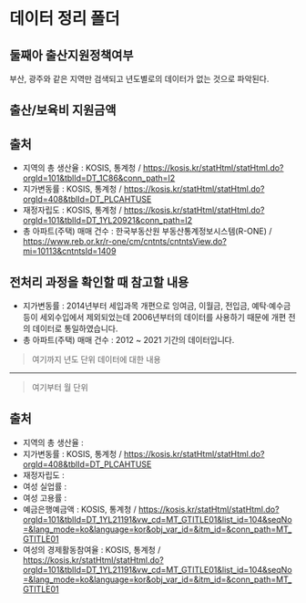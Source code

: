 # 데이터 정리 폴더
## 둘째아 출산지원정책여부
부산, 광주와 같은 지역만 검색되고 년도별로의 데이터가 없는 것으로 파악된다.
## 출산/보육비 지원금액


## 출처
- 지역의 총 생산율 : KOSIS, 통계청 / https://kosis.kr/statHtml/statHtml.do?orgId=101&tblId=DT_1C86&conn_path=I2
- 지가변동률 : KOSIS, 통계청 / https://kosis.kr/statHtml/statHtml.do?orgId=408&tblId=DT_PLCAHTUSE
- 재정자립도 : KOSIS, 통계청 / https://kosis.kr/statHtml/statHtml.do?orgId=101&tblId=DT_1YL20921&conn_path=I2
- 총 아파트(주택) 매매 건수 : 한국부동산원 부동산통계정보시스템(R-ONE) / https://www.reb.or.kr/r-one/cm/cntnts/cntntsView.do?mi=10113&cntntsId=1409

## 전처리 과정을 확인할 때 참고할 내용
- 지가변동률 : 2014년부터 세입과목 개편으로 잉여금, 이월금, 전입금, 예탁·예수금 등이 세외수입에서 제외되었는데 2006년부터의 데이터를 사용하기 때문에 개편 전의 데이터로 통일하였습니다.
- 총 아파트(주택) 매매 건수 : 2012 ~ 2021 기간의 데이터입니다. 

> 여기까지 년도 단위 데이터에 대한 내용
---
> 여기부터 월 단위



## 출처
- 지역의 총 생산율 : 
- 지가변동률 : KOSIS, 통계청 / https://kosis.kr/statHtml/statHtml.do?orgId=408&tblId=DT_PLCAHTUSE
- 재정자립도 : 
- 여성 실업률 : 
- 여성 고용률 : 
- 예금은행예금액 : KOSIS, 통계청 / https://kosis.kr/statHtml/statHtml.do?orgId=101&tblId=DT_1YL21191&vw_cd=MT_GTITLE01&list_id=104&seqNo=&lang_mode=ko&language=kor&obj_var_id=&itm_id=&conn_path=MT_GTITLE01
- 여성의 경제활동참여율 : KOSIS, 통계청 / https://kosis.kr/statHtml/statHtml.do?orgId=101&tblId=DT_1YL21191&vw_cd=MT_GTITLE01&list_id=104&seqNo=&lang_mode=ko&language=kor&obj_var_id=&itm_id=&conn_path=MT_GTITLE01


